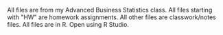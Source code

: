 All files are from my Advanced Business Statistics class.
All files starting with "HW" are homework assignments.
All other files are classwork/notes files.
All files are in R.
Open using R Studio.

